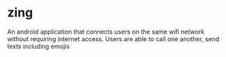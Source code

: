 # zing
An android application that connects users on the same wifi network without requiring internet access. Users are able to call one another, send texts including emojis
